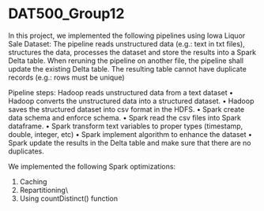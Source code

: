 # DAT500_Group12
In this project, we implemented the following pipelines using Iowa Liquor Sale Dataset:
The pipeline reads unstructured data (e.g.: text in txt files), structures the data, processes the 
dataset and store the results into a Spark Delta table. 
When reruning the pipeline on another file, the pipeline shall update the existing Delta table. 
The resulting table cannot have duplicate records (e.g.: rows must be unique)

Pipeline steps:
Hadoop reads unstructured data from a text dataset
• Hadoop converts the unstructured data into a structured dataset.
• Hadoop saves the structured dataset into csv format in the HDFS.
• Spark create data schema and enforce schema. 
• Spark read the csv files into Spark dataframe.
• Spark transform text variables to proper types (timestamp, double, integer, etc)
• Spark implement algorithm to enhance the dataset
• Spark update the results in the Delta table and make sure that there are no duplicates.

We implemented the following Spark optimizations:
1. Caching
2. Repartitioning\
3. Using countDistinct() function
